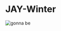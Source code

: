 # JAY-Winter

![gonna be](https://user-images.githubusercontent.com/81538994/138072981-a91a5114-d936-4c43-bd35-43f9afeb9945.png)
